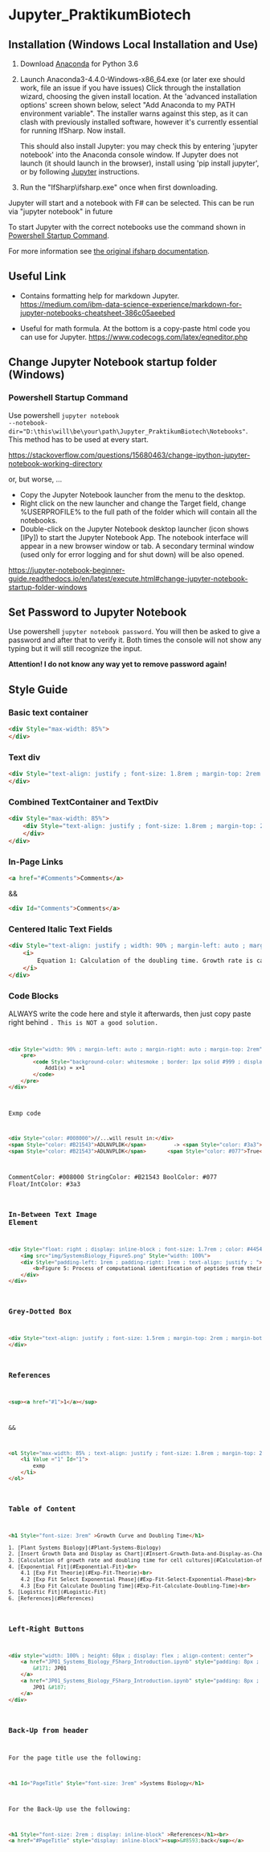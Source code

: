 # Jupyter_PraktikumBiotech

## Installation (Windows Local Installation and Use)

1. Download [Anaconda](https://www.anaconda.com/download/) for Python 3.6

2. Launch Anaconda3-4.4.0-Windows-x86_64.exe (or later exe should work, file an issue if you have issues)
   Click through the installation wizard, choosing the given install location. At the 'advanced installation options' screen shown below, select "Add Anaconda to my PATH environment variable". The installer warns against this step, as it can clash with previously installed software, however it's currently essential for running IfSharp. Now install.

   This should also install Jupyter: you may check this by entering 'jupyter notebook' into the Anaconda console window. If Jupyter does not launch (it should launch in the browser), install using 'pip install jupyter', or by following [Jupyter](http://jupyter.readthedocs.io/en/latest/install.html) instructions.

3. Run the "IfSharp\ifsharp.exe" once when first downloading. 

Jupyter will start and a notebook with F# can be selected. This can be run via "jupyter notebook" in future

To start Jupyter with the correct notebooks use the command shown in [Powershell Startup Command](#Powershell-Startup-Command).

For more information see [the original ifsharp documentation](https://github.com/fsprojects/IfSharp#windows-local-installation-and-use).

## Useful Link

- Contains formatting help for markdown Jupyter. https://medium.com/ibm-data-science-experience/markdown-for-jupyter-notebooks-cheatsheet-386c05aeebed

- Useful for math formula. At the bottom is a copy-paste html code you can use for Jupyter. https://www.codecogs.com/latex/eqneditor.php

## Change Jupyter Notebook startup folder (Windows)

### Powershell Startup Command

Use powershell <code>jupyter notebook --notebook-dir="D:\this\will\be\your\path\Jupyter_PraktikumBiotech\Notebooks"</code>.
This method has to be used at every start.

https://stackoverflow.com/questions/15680463/change-ipython-jupyter-notebook-working-directory

or, but worse, ...

- Copy the Jupyter Notebook launcher from the menu to the desktop.
- Right click on the new launcher and change the Target field, change %USERPROFILE% to the full path of the folder which will contain all the notebooks.
- Double-click on the Jupyter Notebook desktop launcher (icon shows [IPy]) to start the Jupyter Notebook App. The notebook interface will appear in a new browser window or tab. A secondary terminal window (used only for error logging and for shut down) will be also opened.

https://jupyter-notebook-beginner-guide.readthedocs.io/en/latest/execute.html#change-jupyter-notebook-startup-folder-windows

## Set Password to Jupyter Notebook

Use powershell <code>jupyter notebook password</code>.
You will then be asked to give a password and after that to verify it. Both times the console will not show any typing but it will still recognize the input.

<b>Attention! I do not know any way yet to remove password again!</b>

## Style Guide

### Basic text container
```html 
<div Style="max-width: 85%">
</div>
```
### Text div

```html 
<div Style="text-align: justify ; font-size: 1.8rem ; margin-top: 2rem ; line-height: 1.5">
</div>
```

### Combined TextContainer and TextDiv

```html 
<div Style="max-width: 85%">
	<div Style="text-align: justify ; font-size: 1.8rem ; margin-top: 2rem ; line-height: 1.5">
	</div>
</div>
```

### In-Page Links
```html
<a href="#Comments">Comments</a>
```
&&

```html
<div Id="Comments">Comments</a>
```

### Centered Italic Text Fields
```html
<div Style="text-align: justify ; width: 90% ; margin-left: auto ; margin-right: auto ; margin-top: 2rem">
    <i>
        Equation 1: Calculation of the doubling time. Growth rate is calculates as shwon in.
    </i>
</div>
```

### Code Blocks

ALWAYS write the code here and style it afterwards, then just copy paste right behind <code>. This is NOT a good solution.

```html
<div Style="width: 90% ; margin-left: auto ; margin-right: auto ; margin-top: 2rem">
    <pre>
        <code Style="background-color: whitesmoke ; border: 1px solid #999 ; display: block ; padding: 5px ; margin-left: 20px ; margin-right: 20px ; font-size: 1.4rem ; line-height: 1.3">
            Add1(x) = x+1
        </code>
    </pre>
</div>
```

Exmp code
```html
<div Style="color: #008000">//...will result in:</div>
<span Style="color: #B21543">ADLNVPLDK</span>         -> <span Style="color: #3a3">1858.4059859618</span>
<span Style="color: #B21543">ADLNVPLDK</span>       <span Style="color: #077">True</span>  <span Style="color: #3a3">2</span> -> <span Style="color: #3a3">1858.4059859618</span>
```

CommentColor: #008000
StringColor: #B21543
BoolColor: #077
Float/IntColor: #3a3

### In-Between Text Image Element

```html
<div Style="float: right ; display: inline-block ; font-size: 1.7rem ; color: #44546a ; width: 60% ; padding: 15px">
    <img src="img/SystemsBiology_Figure5.png" Style="width: 100%">
    <div Style="padding-left: 1rem ; padding-right: 1rem ; text-align: justify ; ">
        <b>Figure 5: Process of computational identification of peptides from their fragment spectra</b>
    </div>
</div>    
```

### Grey-Dotted Box

```html
<div Style="text-align: justify ; font-size: 1.5rem ; margin-top: 2rem ; margin-bottom: 2rem ; line-height: 1.3 ; width: 85% ; margin-left: auto ; margin-right: auto ; padding: 10px ; border: 2px dotted #708090 ; color: #708090">
</div>
```

### References

```html
<sup><a href="#1">1</a></sup>
```
&&
```html
<ol Style="max-width: 85% ; text-align: justify ; font-size: 1.8rem ; margin-top: 2rem ; line-height: 1.5">
    <li Value ="1" Id="1">
		exmp
	</li>
</ol>
```

### Table of Content 


```html
<h1 Style="font-size: 3rem" >Growth Curve and Doubling Time</h1>

1. [Plant Systems Biology](#Plant-Systems-Biology)
2. [Insert Growth Data and Display as Chart](#Insert-Growth-Data-and-Display-as-Chart)
3. [Calculation of growth rate and doubling time for cell cultures](#Calculation-of-growth-rate-and-doubling-time-for-cell-cultures)
4. [Exponential Fit](#Exponential-Fit)<br>
    4.1 [Exp Fit Theorie](#Exp-Fit-Theorie)<br>
    4.2 [Exp Fit Select Exponential Phase](#Exp-Fit-Select-Exponential-Phase)<br>
    4.3 [Exp Fit Calculate Doubling Time](#Exp-Fit-Calculate-Doubling-Time)<br>
5. [Logistic Fit](#Logistic-Fit)
6. [References](#References)
```

### Left-Right Buttons 

```html
<div style="width: 100% ; height: 60px ; display: flex ; align-content: center">
    <a href="JP01_Systems_Biology_FSharp_Introduction.ipynb" style="padding: 8px ; border: 2px solid blue ; border-radius: 5px ; font-size: 1.5rem ; cursor: pointer ; color: inherit; text-decoration: none ; margin-right: auto ; display: block ; height: 40px ; width: 80px ; text-align: center ; color: white ; background-color: blue">
        &#171; JP01
    </a>
    <a href="JP01_Systems_Biology_FSharp_Introduction.ipynb" style="padding: 8px ; border: 2px solid blue ; border-radius: 5px ; font-size: 1.5rem ; cursor: pointer ; color: inherit; text-decoration: none ; margin-left: auto ; display: block ; height: 40px ; width: 80px ; text-align: center ; color: white ; background-color: blue">
        JP01 &#187;
    </a>
</div>
```

### Back-Up from header

For the page title use the following:

```html
<h1 Id="PageTitle" Style="font-size: 3rem" >Systems Biology</h1>
```

For the Back-Up use the following:

```html
<h1 Style="font-size: 2rem ; display: inline-block" >References</h1><br>
<a href="#PageTitle" style="display: inline-block"><sup>&#8593;back</sup></a>
```

